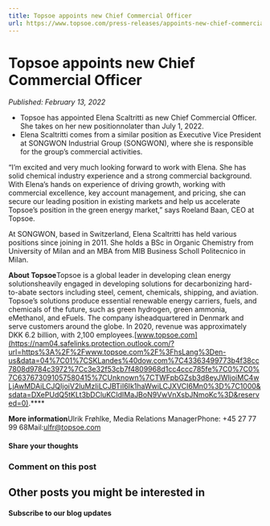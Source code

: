 ```yaml
---
title: Topsoe appoints new Chief Commercial Officer
url: https://www.topsoe.com/press-releases/appoints-new-chief-commercial-officer#main-content
---
```


# Topsoe appoints new Chief Commercial Officer

*Published: February 13, 2022*

- Topsoe has appointed Elena Scaltritti as new Chief Commercial Officer. She takes on her new positionnolater than July 1, 2022.
- Elena Scaltritti comes from a similar position as Executive Vice President at SONGWON Industrial Group (SONGWON), where she is responsible for the group’s commercial activities.

“I’m excited and very much looking forward to work with Elena. She has solid chemical industry experience and a strong commercial background. With Elena’s hands on experience of driving growth, working with commercial excellence, key account management, and pricing, she can secure our leading position in existing markets and help us accelerate Topsoe’s position in the green energy market,” says Roeland Baan, CEO at Topsoe.

At SONGWON, based in Switzerland, Elena Scaltritti has held various positions since joining in 2011. She holds a BSc in Organic Chemistry from University of Milan and an MBA from MIB Business Scholl Politecnico in Milan.

**About Topsoe**Topsoe is a global leader in developing clean energy solutionsheavily engaged in developing solutions for decarbonizing hard-to-abate sectors including steel, cement, chemicals, shipping, and aviation. Topsoe’s solutions produce essential renewable energy carriers, fuels, and chemicals of the future, such as green hydrogen, green ammonia, eMethanol, and eFuels. The company isheadquartered in Denmark and serve customers around the globe. In 2020, revenue was approximately DKK 6.2 billion, with 2,100 employees.[www.topsoe.com](https://nam04.safelinks.protection.outlook.com/?url=https%3A%2F%2Fwww.topsoe.com%2F%3FhsLang%3Den-us&data=04%7C01%7CSKLandes%40dow.com%7C43363499773b4f38cc7808d9784c3972%7Cc3e32f53cb7f4809968d1cc4ccc785fe%7C0%7C0%7C637673091057580415%7CUnknown%7CTWFpbGZsb3d8eyJWIjoiMC4wLjAwMDAiLCJQIjoiV2luMzIiLCJBTiI6Ik1haWwiLCJXVCI6Mn0%3D%7C1000&sdata=DXePUdQ5tKLt3bDCluKCIdIMaJBoN9VwVnXsbJNmoKc%3D&reserved=0).****

**More information**Ulrik Frøhlke, Media Relations ManagerPhone: +45 27 77 99 68Mail:[ulfr@topsoe.com](mailto:ulfr@topsoe.com)

#### Share your thoughts

### Comment on this post

## Other posts you might be interested in

#### Subscribe to our blog updates